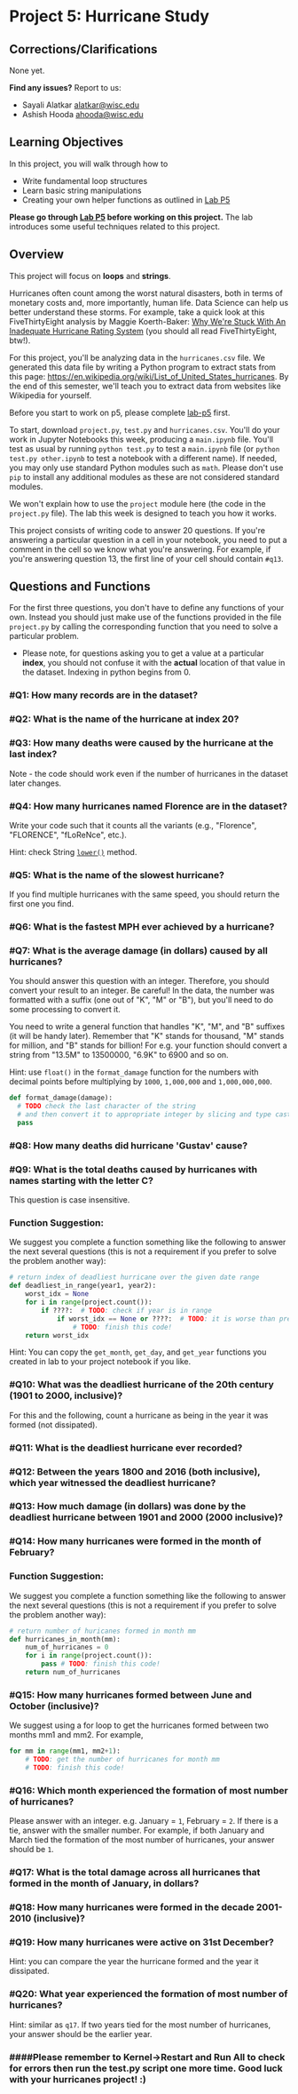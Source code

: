 # Project 5: Hurricane Study


## Corrections/Clarifications
None yet.

**Find any issues?** Report to us: 

- Sayali Alatkar <alatkar@wisc.edu>
- Ashish Hooda <ahooda@wisc.edu>

## Learning Objectives

In this project, you will walk through how to

* Write fundamental loop structures
* Learn basic string manipulations 
* Creating your own helper functions as outlined in [Lab P5](https://github.com/msyamkumar/cs220-s21-projects/tree/master/lab-p5)

**Please go through [Lab P5](https://github.com/msyamkumar/cs220-s21-projects/tree/master/lab-p5) before working on this project.** The lab introduces some useful techniques related to this project.

## Overview
This project will focus on **loops** and **strings**.

Hurricanes often count among the worst natural disasters, both in terms of
monetary costs and, more importantly, human life.  Data Science can
help us better understand these storms.  For example, take a quick
look at this FiveThirtyEight analysis by Maggie Koerth-Baker:
[Why We're Stuck With An Inadequate Hurricane Rating System](https://fivethirtyeight.com/features/why-were-stuck-with-an-inadequate-hurricane-rating-system/)
(you should all read FiveThirtyEight, btw!).

For this project, you'll be analyzing data in the `hurricanes.csv`
file.  We generated this data file by writing a Python program to
extract stats from this page:
https://en.wikipedia.org/wiki/List_of_United_States_hurricanes.  By
the end of this semester, we'll teach you to extract data from
websites like Wikipedia for yourself.

Before you start to work on p5, please complete [lab-p5](https://github.com/msyamkumar/cs220-s21-projects/tree/master/lab-p5) first.

 To start,
download `project.py`, `test.py` and `hurricanes.csv`.  You'll do your
work in Jupyter Notebooks this week, producing a `main.ipynb` file.
You'll test as usual by running `python test.py` to test a
`main.ipynb` file (or `python test.py other.ipynb` to test a notebook
with a different name). If needed, you may only use standard Python modules such as `math`. Please don't use `pip` to install any additional modules as these are not considered standard modules.

We won't explain how to use the `project` module here (the code in the
`project.py` file).  The lab this week is designed to teach you how it
works.

This project consists of writing code to answer 20 questions.  If
you're answering a particular question in a cell in your notebook, you
need to put a comment in the cell so we know what you're answering.
For example, if you're answering question 13, the first line of your
cell should contain `#q13`.

## Questions and Functions

For the first three questions, you don't have to define
any functions of your own. Instead you should just make use of the
functions provided in the file `project.py` by calling the corresponding
function that you need to solve a particular problem.

* Please note, for questions asking you to get a value at a particular **index**, you should not confuse it with the **actual** location of that value in the dataset. Indexing in python begins from 0.
<!-- For example, consider the table below:

<img src="table.png" width="150">

The **index** for the pokemon Charmander is 3 but its **actual** location is 4. Therefore, you must follow this convention for all the questions asking for the value at a particular index.-->

### #Q1: How many records are in the dataset?

### #Q2: What is the name of the hurricane at index 20?

### #Q3: How many deaths were caused by the hurricane at the last index?
Note - the code should work even if the number of hurricanes in the dataset later changes.

### #Q4: How many hurricanes named Florence are in the dataset?

Write your code such that it counts all the variants (e.g., "Florence",
"FLORENCE", "fLoReNce", etc.).

Hint: check String [`lower()`](https://www.w3schools.com/python/ref_string_lower.asp) method.

### #Q5: What is the name of the slowest hurricane?

If you find multiple hurricanes with the same speed, you should return the first one you find.

### #Q6: What is the fastest MPH ever achieved by a hurricane?

### #Q7: What is the average damage (in dollars) caused by all hurricanes?

You should answer this question with an integer. Therefore, you should convert your result to an integer. Be careful! In the data, the number was formatted with a suffix (one out of "K", "M" or "B"), but you'll need to do some processing to convert it.<!-- to this: `13500000` (an integer). -->

You need to write a general function that handles "K", "M", and "B" suffixes (it will be handy later).
Remember that "K" stands for thousand, "M" stands for million, and "B" stands for billion! For e.g. your function should convert a string from "13.5M" to 13500000, "6.9K" to 6900 and so on. 

Hint: use `float()` in the `format_damage` function for the numbers with decimal points before multiplying by `1000`, `1,000,000` and `1,000,000,000`. 

```python
def format_damage(damage):
  # TODO check the last character of the string
  # and then convert it to appropriate integer by slicing and type casting
  pass
```

<!-- ### Q9: How much faster was the fastest hurricane compared to the average speed of all the hurricanes in the dataset?

You need to calculate the average mph speed of all hurricanes and subtract it from fastest mph speed. -->

<!-- ### Q10: How much damage (in dollars) was done by the hurricane Sandy? -->

### #Q8: How many deaths did hurricane 'Gustav' cause?

### #Q9: What is the total deaths caused by hurricanes with names starting with the letter C?

This question is case insensitive.

### Function Suggestion:

We suggest you complete a function something like the following to
answer the next several questions (this is not a requirement if you
prefer to solve the problem another way):

```python
# return index of deadliest hurricane over the given date range
def deadliest_in_range(year1, year2):
    worst_idx = None
    for i in range(project.count()):
        if ????:  # TODO: check if year is in range
            if worst_idx == None or ????:  # TODO: it is worse than previous?
                # TODO: finish this code!
    return worst_idx
```

Hint: You can copy the `get_month`, `get_day`, and `get_year`
functions you created in lab to your project notebook if you like.

### #Q10: What was the deadliest hurricane of the 20th century (1901 to 2000, inclusive)?

For this and the following, count a hurricane as being in the year it
was formed (not dissipated).

### #Q11: What is the deadliest hurricane ever recorded?

### #Q12: Between the years 1800 and 2016 (both inclusive), which year witnessed the deadliest hurricane?

### #Q13: How much damage (in dollars) was done by the deadliest hurricane between 1901 and 2000 (2000 inclusive)?

### #Q14: How many hurricanes were formed in the month of February?

### Function Suggestion:

We suggest you complete a function something like the following to
answer the next several questions (this is not a requirement if you
prefer to solve the problem another way):

```python
# return number of huricanes formed in month mm
def hurricanes_in_month(mm):
    num_of_hurricanes = 0
    for i in range(project.count()):
        pass # TODO: finish this code!
    return num_of_hurricanes
```


### #Q15: How many hurricanes formed between June and October (inclusive)?

We suggest using a for loop to get the hurricanes formed between two months mm1 and mm2. For example,

```python
for mm in range(mm1, mm2+1):
    # TODO: get the number of hurricanes for month mm 
    # TODO: finish this code!
```

### #Q16: Which month experienced the formation of most number of hurricanes? 

Please answer with an integer. e.g. January = `1`, February = `2`. If there is a tie, answer with the smaller number. For example, if both January and March tied the formation of the most number of hurricanes, your answer should be `1`.

### #Q17: What is the total damage across all hurricanes that formed in the month of January, in dollars?

### #Q18: How many hurricanes were formed in the decade 2001-2010 (inclusive)?

### #Q19: How many hurricanes were active on 31st December?
Hint: you can compare the year the hurricane formed and the year it dissipated. 

### #Q20: What year experienced the formation of most number of hurricanes?
Hint: similar as `q17`. 
If two years tied for the most number of hurricanes, your answer should be the earlier year.

### ####Please remember to Kernel->Restart and Run All to check for errors then run the test.py script one more time. Good luck with your hurricanes project! :) 

